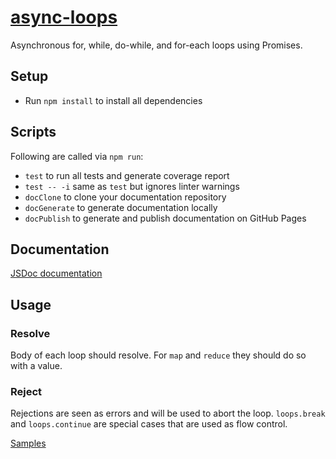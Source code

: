 # [async-loops](https://github.com/h2oboi89/async-loops)

Asynchronous for, while, do-while, and for-each loops using Promises.

## Setup
- Run `npm install` to install all dependencies

## Scripts
Following are called via `npm run`:
- `test` to run all tests and generate coverage report
- `test -- -i` same as `test` but ignores linter warnings
- `docClone` to clone your documentation repository
- `docGenerate` to generate documentation locally
- `docPublish` to generate and publish documentation on GitHub Pages

## Documentation
[JSDoc documentation](https://h2oboi89.github.io/async-loops/)

## Usage

### Resolve
Body of each loop should resolve.
For `map` and `reduce` they should do so with a value.

### Reject
Rejections are seen as errors and will be used to abort the loop.
`loops.break` and `loops.continue` are special cases that are used as flow control.

[Samples](https://github.com/h2oboi89/async-loops/tree/master/sample)
